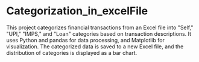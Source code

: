# Categorization_in_excelFile
This project categorizes financial transactions from an Excel file into "Self," "UPI," "IMPS," and "Loan" categories based on transaction descriptions. It uses Python and pandas for data processing, and Matplotlib for visualization. The categorized data is saved to a new Excel file, and the distribution of categories is displayed as a bar chart. 
